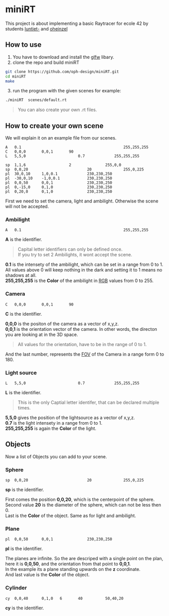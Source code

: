 # miniRT
This project is about implementing a basic Raytracer for ecole 42 by students [luntiet-](https://github.com/LaurinUB) and [oheinzel](https://github.com/oph-design)
## How to use
1. You have to download and install the [glfw](https://github.com/glfw/glfw) libary.
2. clone the repo and build miniRT
```bash
git clone https://github.com/oph-design/miniRT.git
cd miniRT
make
```
3. run the program with the given scenes for example:
```bash
./miniRT  scenes/default.rt
```
> You can also create your own .rt files.
## How to create your own scene
We will explain it on an example file from our scenes.
```
A	0.1                                             255,255,255
C	0,0,0		0,0,1		90
L	5,5,0		    	        0.7             255,255,255

sp	1,1,6			        2               255,0,0
sp	0,0,20                          20              255,0,225
pl	30,0,10		1,0,0.1				230,230,250
pl	-30,0,10	-1,0,0.1			230,230,250
pl	0,0,50		0,0,1				230,230,250
pl	0,-15,0		0,1,0				230,230,250
pl	0,20,0		0,1,0				230,230,250
```
First we need to set the camera, light and ambilight. Otherwise the scene will not be accepted.
### Ambilight
```
A	0.1                                             255,255,255
```
__A__ is the identifier.
>Capital letter identifiers can only be defined once. \
> If you try to set 2 Ambilights, it wont accept the scene.

__0.1__ is the intensety of the ambilight, which can be set in a range from 0 to 1. \
All values above 0 will keep nothing in the dark and setting it to 1 means no shadows at all. \
__255,255,255__ is the __Color__ of the ambilight in [RGB](https://en.wikipedia.org/wiki/RGB_color_model) values from 0 to 255.
### Camera
```
C	0,0,0		0,0,1		90
```
__C__ is the identifier.

__0,0,0__ is the positon of the camera as a vector of x,y,z. \
__0,0,1__ is the orientation vector of the camera. In other words, the directon you are looking at in the 3D space.
> All values for the orientation, have to be in the range of 0 to 1.

And the last number, represents the [FOV](https://en.wikipedia.org/wiki/Field_of_view) of the Camera in a range form 0 to 180.

### Light source
```
L	5,5,0		    	        0.7             255,255,255
```
__L__ is the identifier.
> This is the only Captial letter identifer, that can be declared multiple times.

__5,5,0__ gives the position of the lightsource as a vector of x,y,z. \
__0.7__ is the light intensety in a range from 0 to 1. \
__255,255,255__ is again the __Color__ of the light.

## Objects
Now a list of Objects you can add to your scene.
### Sphere
```
sp	0,0,20                          20              255,0,225
```
__sp__ is the identifier. 

First comes the position __0,0,20__, which is the centerpoint of the sphere. \
Second value __20__ is the diameter of the sphere, which can not be less then 0. \
Last is the __Color__ of the object. Same as for light and ambilight.
### Plane
```
pl	0,0,50		0,0,1				230,230,250
```
__pl__ is the identifier. 

The planes are infinite. So the are descriped with a single point on the plan, here it is __0,0,50__, and the orientation from that point to __0,0,1__. \
In the example its a plane standing upwards on the __z__ coordinate. \
And last value is the __Color__ of the object.

### Cylinder

```
cy	0,0,40		0,1,0	6		40			50,40,20
```
__cy__ is the identifier.

